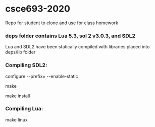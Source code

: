 # csce693-2020
Repo for student to clone and use for class homework

### deps folder contains Lua 5.3, sol 2 v3.0.3, and SDL2
Lua and SDL2 have been statically compiled with libraries placed into deps/lib folder

### Compiling SDL2:
configure --prefix=<install location> --enable-static

make

make install

### Compiling Lua:
make linux
